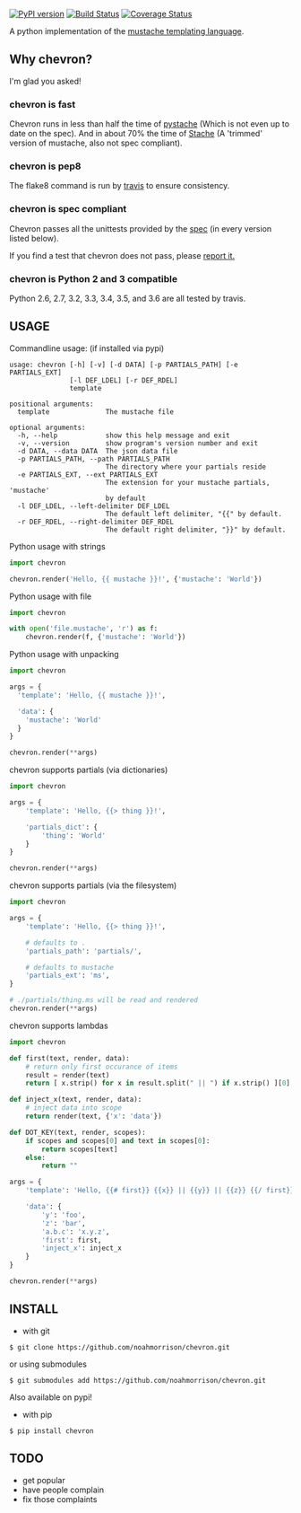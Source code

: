 [![PyPI version](https://badge.fury.io/py/chevron.svg)](https://badge.fury.io/py/chevron)
[![Build Status](https://travis-ci.org/noahmorrison/chevron.svg?branch=master)](https://travis-ci.org/noahmorrison/chevron)
[![Coverage Status](https://coveralls.io/repos/github/noahmorrison/chevron/badge.svg?branch=master)](https://coveralls.io/github/noahmorrison/chevron?branch=master)

A python implementation of the [mustache templating language](http://mustache.github.io).

Why chevron?
------------

I'm glad you asked!

### chevron is fast ###

Chevron runs in less than half the time of [pystache](http://github.com/defunkt/pystache) (Which is not even up to date on the spec).
And in about 70% the time of [Stache](https://github.com/hyperturtle/Stache) (A 'trimmed' version of mustache, also not spec compliant).

### chevron is pep8 ###

The flake8 command is run by [travis](https://travis-ci.org/noahmorrison/chevron) to ensure consistency.

### chevron is spec compliant ###

Chevron passes all the unittests provided by the [spec](https://github.com/mustache/spec) (in every version listed below).

If you find a test that chevron does not pass, please [report it.](https://github.com/noahmorrison/chevron/issues/new)

### chevron is Python 2 and 3 compatible ###

Python 2.6, 2.7, 3.2, 3.3, 3.4, 3.5, and 3.6 are all tested by travis.



USAGE
-----

Commandline usage: (if installed via pypi)
```
usage: chevron [-h] [-v] [-d DATA] [-p PARTIALS_PATH] [-e PARTIALS_EXT]
               [-l DEF_LDEL] [-r DEF_RDEL]
               template

positional arguments:
  template              The mustache file

optional arguments:
  -h, --help            show this help message and exit
  -v, --version         show program's version number and exit
  -d DATA, --data DATA  The json data file
  -p PARTIALS_PATH, --path PARTIALS_PATH
                        The directory where your partials reside
  -e PARTIALS_EXT, --ext PARTIALS_EXT
                        The extension for your mustache partials, 'mustache'
                        by default
  -l DEF_LDEL, --left-delimiter DEF_LDEL
                        The default left delimiter, "{{" by default.
  -r DEF_RDEL, --right-delimiter DEF_RDEL
                        The default right delimiter, "}}" by default.
```

Python usage with strings
```python
import chevron

chevron.render('Hello, {{ mustache }}!', {'mustache': 'World'})
```

Python usage with file
```python
import chevron

with open('file.mustache', 'r') as f:
    chevron.render(f, {'mustache': 'World'})
```

Python usage with unpacking
```python
import chevron

args = {
  'template': 'Hello, {{ mustache }}!',

  'data': {
    'mustache': 'World'
  }
}

chevron.render(**args)
```

chevron supports partials (via dictionaries)
```python
import chevron

args = {
    'template': 'Hello, {{> thing }}!',

    'partials_dict': {
        'thing': 'World'
    }
}

chevron.render(**args)
```

chevron supports partials (via the filesystem)
```python
import chevron

args = {
    'template': 'Hello, {{> thing }}!',

    # defaults to .
    'partials_path': 'partials/',

    # defaults to mustache
    'partials_ext': 'ms',
}

# ./partials/thing.ms will be read and rendered
chevron.render(**args)
```

chevron supports lambdas
```python
import chevron

def first(text, render, data):
    # return only first occurance of items
    result = render(text)
    return [ x.strip() for x in result.split(" || ") if x.strip() ][0]

def inject_x(text, render, data):
    # inject data into scope
    return render(text, {'x': 'data'})

def DOT_KEY(text, render, scopes):
    if scopes and scopes[0] and text in scopes[0]:
        return scopes[text]
    else:
        return ""

args = {
    'template': 'Hello, {{# first}} {{x}} || {{y}} || {{z}} {{/ first}}!  {{# inject_x}} {{x}} {{/ inject_x}} {{#DOT_KEY}}a.b.c{{/DOT_KEY}}',

    'data': {
        'y': 'foo',
        'z': 'bar',
        'a.b.c': 'x.y.z',
        'first': first,
        'inject_x': inject_x
    }
}

chevron.render(**args)
```

INSTALL
-------

- with git
```
$ git clone https://github.com/noahmorrison/chevron.git
```

or using submodules
```
$ git submodules add https://github.com/noahmorrison/chevron.git
```

Also available on pypi!

- with pip
```
$ pip install chevron
```



TODO
---

* get popular
* have people complain
* fix those complaints
